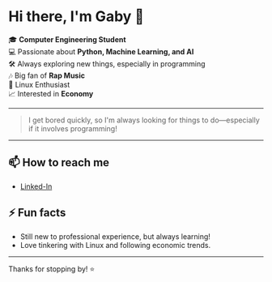 # Hi there, I'm Gaby 👋

🎓 **Computer Engineering Student**  
💻 Passionate about **Python, Machine Learning, and AI**  
🛠️ Always exploring new things, especially in programming  
🎶 Big fan of **Rap Music**  
🐧 Linux Enthusiast  
📈 Interested in **Economy**

---

> I get bored quickly, so I'm always looking for things to do—especially if it involves programming!

---

## 📫 How to reach me

- [Linked-In](https://www.linkedin.com/in/gabriel-orlando-da-silva-schmies/)

## ⚡ Fun facts

- Still new to professional experience, but always learning!
- Love tinkering with Linux and following economic trends.

---

Thanks for stopping by! ⭐
